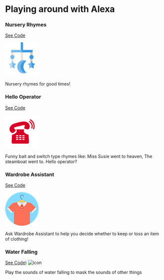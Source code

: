 # Playing around with Alexa

### Nursery Rhymes
[See Code](alexa-skill-nursery-rhymes)

![icon](alexa-skill-nursery-rhymes/metadata/APP_ICON_SMALL.png)

Nursery rhymes for good times!

### Hello Operator
[See Code](alexa-skill-hello-operator)

![icon](alexa-skill-hello-operator/metadata/APP_ICON_SMALL.png)

Funny bait and switch type rhymes like:
    Miss Susie went to heaven,
    The steamboat went to.
    Hello operator?

### Wardrobe Assistant

[See Code](alexa-skill-wardrobe-assistant)

![icon](alexa-skill-wardrobe-assistant/metadata/APP_ICON_SMALL.png)

Ask Wardrobe Assistant to help you decide whether to keep or toss an item of clothing!

### Water Falling
[See Code](alexa-water-falling/metadata/APP_ICON_SMALL.png))
![icon](metadata/APP_ICON_SMALL.png)

Play the sounds of water falling to mask the sounds of other things
